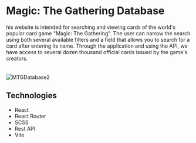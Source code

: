 # Magic: The Gathering Database
his website is intended for searching and viewing cards of the world's popular card game "Magic: The Gathering". The user can narrow the search using both several available filters and a field that allows you to search for a card after entering its name. Through the application and using the API, we have access to several dozen thousand official cards issued by the game's creators.<br/><br/><br/>
![MTGDatabase2](https://github.com/Marekplo/MagicTheGatheringCardDatabase/assets/94579632/72174c69-89ed-48f5-baba-bb2122aacbc5)

## Technologies
* React
* React Router
* SCSS
* Rest API
* Vite
